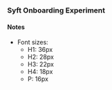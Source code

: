 ### Syft Onboarding Experiment
#### Notes

* Font sizes:
	+ H1: 36px
	+ H2: 28px
	+ H3: 22px
	+ H4: 18px
	+ P: 16px